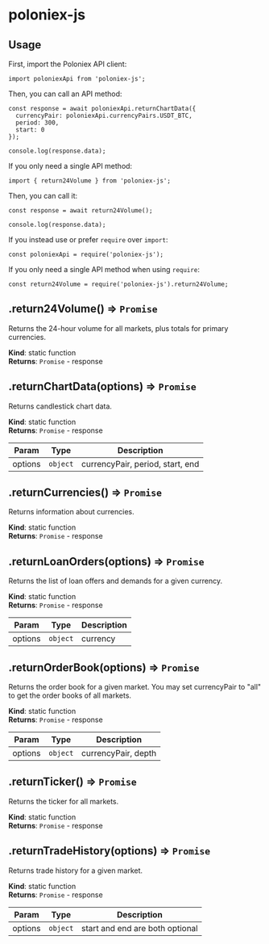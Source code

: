 # poloniex-js

## Usage

First, import the Poloniex API client:

```
import poloniexApi from 'poloniex-js';
```

Then, you can call an API method:

```
const response = await poloniexApi.returnChartData({
  currencyPair: poloniexApi.currencyPairs.USDT_BTC,
  period: 300,
  start: 0
});

console.log(response.data);
```

If you only need a single API method:

```
import { return24Volume } from 'poloniex-js';
```

Then, you can call it:

```
const response = await return24Volume();

console.log(response.data);
```

If you instead use or prefer `require` over `import`:

```
const poloniexApi = require('poloniex-js');
```

If you only need a single API method when using `require`:

```
const return24Volume = require('poloniex-js').return24Volume;
```


<a name="return24Volume"></a>

## .return24Volume() ⇒ <code>Promise</code>
Returns the 24-hour volume for all markets, plus totals for primary currencies.

**Kind**: static function  
**Returns**: <code>Promise</code> - response  
<a name="returnChartData"></a>

## .returnChartData(options) ⇒ <code>Promise</code>
Returns candlestick chart data.

**Kind**: static function  
**Returns**: <code>Promise</code> - response  

| Param | Type | Description |
| --- | --- | --- |
| options | <code>object</code> | currencyPair, period, start, end |

<a name="returnCurrencies"></a>

## .returnCurrencies() ⇒ <code>Promise</code>
Returns information about currencies.

**Kind**: static function  
**Returns**: <code>Promise</code> - response  
<a name="returnLoanOrders"></a>

## .returnLoanOrders(options) ⇒ <code>Promise</code>
Returns the list of loan offers and demands for a given currency.

**Kind**: static function  
**Returns**: <code>Promise</code> - response  

| Param | Type | Description |
| --- | --- | --- |
| options | <code>object</code> | currency |

<a name="returnOrderBook"></a>

## .returnOrderBook(options) ⇒ <code>Promise</code>
Returns the order book for a given market.
You may set currencyPair to "all" to get the order books of all markets.

**Kind**: static function  
**Returns**: <code>Promise</code> - response  

| Param | Type | Description |
| --- | --- | --- |
| options | <code>object</code> | currencyPair, depth |

<a name="returnTicker"></a>

## .returnTicker() ⇒ <code>Promise</code>
Returns the ticker for all markets.

**Kind**: static function  
**Returns**: <code>Promise</code> - response  
<a name="returnTradeHistory"></a>

## .returnTradeHistory(options) ⇒ <code>Promise</code>
Returns trade history for a given market.

**Kind**: static function  
**Returns**: <code>Promise</code> - response  

| Param | Type | Description |
| --- | --- | --- |
| options | <code>object</code> | start and end are both optional |


